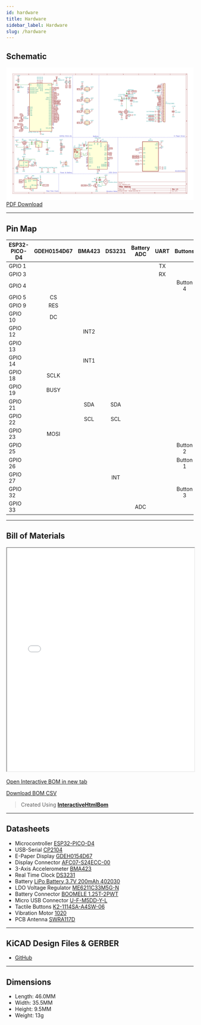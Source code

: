 ```yaml
---
id: hardware
title: Hardware
sidebar_label: Hardware
slug: /hardware
---
```


## Schematic

![Watchy Schematic](../static/img/watchy_schematic_light.svg)
[PDF Download](../static/pdf/watchy_schematic.pdf)

---

## Pin Map

| ESP32-PICO-D4 | GDEH0154D67 |BMA423|DS3231|Battery ADC|   UART   |  Buttons  |
| ------------- | :---------: | :--: |:----:| :-------: |   :-:    |    :-:    |    
| GPIO 1        |             |      |      |           |    TX    |           |
| GPIO 3        |             |      |      |           |    RX    |           |
| GPIO 4        |             |      |      |           |          |  Button 4 |
| GPIO 5        |     CS      |      |      |           |          |           |
| GPIO 9        |     RES     |      |      |           |          |           |
| GPIO 10       |     DC      |      |      |           |          |           |
| GPIO 12       |             | INT2 |      |           |          |           |
| GPIO 13       |             |      |      |           |          |           |
| GPIO 14       |             | INT1 |      |           |          |           |
| GPIO 18       |    SCLK     |      |      |           |          |           |
| GPIO 19       |    BUSY     |      |      |           |          |           |
| GPIO 21       |             | SDA  |  SDA |           |          |           |
| GPIO 22       |             | SCL  |  SCL |           |          |           |
| GPIO 23       |    MOSI     |      |      |           |          |           |
| GPIO 25       |             |      |      |           |          |  Button 2 |
| GPIO 26       |             |      |      |           |          |  Button 1 |
| GPIO 27       |             |      | INT  |           |          |           |
| GPIO 32       |             |      |      |           |          |  Button 3 |
| GPIO 33       |             |      |      |    ADC    |          |           |

---

## Bill of Materials

<iframe src="/interactive_bom/watchy_interactive_bom.html" width="100%" height="600" title="Watchy Interactive BOM" ></iframe>


[Open Interactive BOM in new tab](https://watchy.sqfmi.com/interactive_bom/watchy_interactive_bom.html)

[Download BOM CSV](https://github.com/sqfmi/watchy-hardware/blob/main/WatchyBOM.csv)
> Created Using **[InteractiveHtmlBom](https://github.com/openscopeproject/InteractiveHtmlBom)**

---

## Datasheets

* Microcontroller [ESP32-PICO-D4](https://www.espressif.com/sites/default/files/documentation/esp32-pico-d4_datasheet_en.pdf)
* USB-Serial [CP2104](https://www.silabs.com/documents/public/data-sheets/cp2104.pdf)
* E-Paper Display [GDEH0154D67](https://www.waveshare.com/w/upload/archive/e/e5/20200612092313%211.54inch_e-paper_V2_Datasheet.pdf)
* Display Connector [AFC07-S24ECC-00](https://datasheet.lcsc.com/szlcsc/1811021340_JUSHUO-AFC07-S24ECC-00_C11092.pdf)
* 3-Axis Accelerometer [BMA423](https://www.bosch-sensortec.com/media/boschsensortec/downloads/datasheets/bst-bma423-ds004-00.pdf)
* Real Time Clock [DS3231](https://datasheets.maximintegrated.com/en/ds/DS3231.pdf)
* Battery [LiPo Battery 3.7V 200mAh 402030](https://www.powerstream.com/lip/GMB042030.pdf)
* LDO Voltage Regulator [ME6211C33M5G-N](https://datasheet.lcsc.com/szlcsc/Nanjing-Micro-One-Elec-ME6211C33M5G-N_C82942.pdf)
* Battery Connector [BOOMELE 1.25T-2PWT](https://datasheet.lcsc.com/szlcsc/1811092210_BOOMELE-Boom-Precision-Elec-1-25T-2PWT_C22074.pdf)
* Micro USB Connector [U-F-M5DD-Y-L](https://datasheet.lcsc.com/szlcsc/1811131825_Korean-Hroparts-Elec-U-F-M5DD-Y-L_C91146.pdf)
* Tactile Buttons [K2-1114SA-A4SW-06](https://datasheet.lcsc.com/szlcsc/1810061013_Korean-Hroparts-Elec-K2-1114SA-A4SW-06_C136662.pdf)
* Vibration Motor [1020](https://github.com/SeeedDocument/Bazaar_doc/raw/master/316040001/1020_datasheet.doc)
* PCB Antenna [SWRA117D](https://www.ti.com/lit/an/swra117d/swra117d.pdf)

---

## KiCAD Design Files & GERBER

* [GitHub](https://github.com/sqfmi/watchy-hardware)

---

## Dimensions

* Length: 46.0MM
* Width: 35.5MM
* Height: 9.5MM
* Weight: 13g


